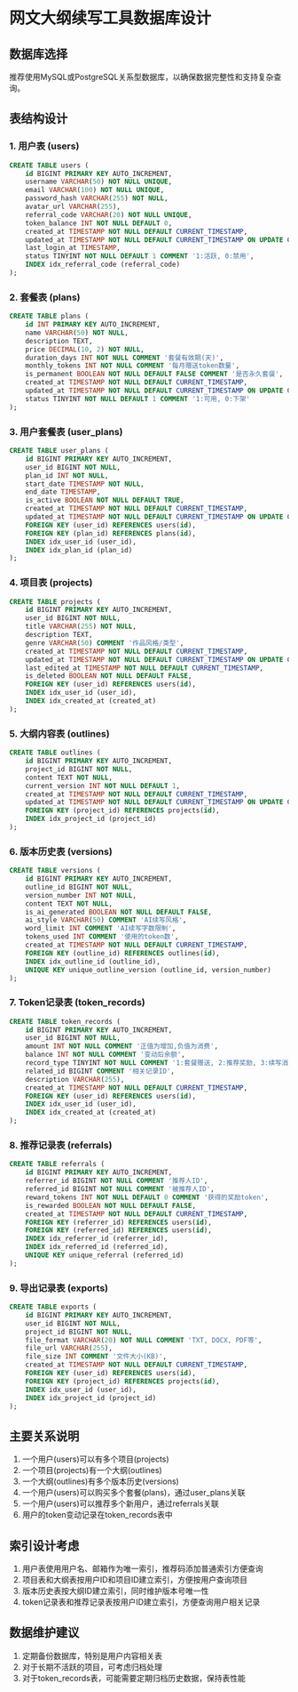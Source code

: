 # 网文大纲续写工具数据库设计

## 数据库选择
推荐使用MySQL或PostgreSQL关系型数据库，以确保数据完整性和支持复杂查询。

## 表结构设计

### 1. 用户表 (users)

```sql
CREATE TABLE users (
    id BIGINT PRIMARY KEY AUTO_INCREMENT,
    username VARCHAR(50) NOT NULL UNIQUE,
    email VARCHAR(100) NOT NULL UNIQUE,
    password_hash VARCHAR(255) NOT NULL,
    avatar_url VARCHAR(255),
    referral_code VARCHAR(20) NOT NULL UNIQUE,
    token_balance INT NOT NULL DEFAULT 0,
    created_at TIMESTAMP NOT NULL DEFAULT CURRENT_TIMESTAMP,
    updated_at TIMESTAMP NOT NULL DEFAULT CURRENT_TIMESTAMP ON UPDATE CURRENT_TIMESTAMP,
    last_login_at TIMESTAMP,
    status TINYINT NOT NULL DEFAULT 1 COMMENT '1:活跃, 0:禁用',
    INDEX idx_referral_code (referral_code)
);
```

### 2. 套餐表 (plans)

```sql
CREATE TABLE plans (
    id INT PRIMARY KEY AUTO_INCREMENT,
    name VARCHAR(50) NOT NULL,
    description TEXT,
    price DECIMAL(10, 2) NOT NULL,
    duration_days INT NOT NULL COMMENT '套餐有效期(天)',
    monthly_tokens INT NOT NULL COMMENT '每月赠送token数量',
    is_permanent BOOLEAN NOT NULL DEFAULT FALSE COMMENT '是否永久套餐',
    created_at TIMESTAMP NOT NULL DEFAULT CURRENT_TIMESTAMP,
    updated_at TIMESTAMP NOT NULL DEFAULT CURRENT_TIMESTAMP ON UPDATE CURRENT_TIMESTAMP,
    status TINYINT NOT NULL DEFAULT 1 COMMENT '1:可用, 0:下架'
);
```

### 3. 用户套餐表 (user_plans)

```sql
CREATE TABLE user_plans (
    id BIGINT PRIMARY KEY AUTO_INCREMENT,
    user_id BIGINT NOT NULL,
    plan_id INT NOT NULL,
    start_date TIMESTAMP NOT NULL,
    end_date TIMESTAMP,
    is_active BOOLEAN NOT NULL DEFAULT TRUE,
    created_at TIMESTAMP NOT NULL DEFAULT CURRENT_TIMESTAMP,
    updated_at TIMESTAMP NOT NULL DEFAULT CURRENT_TIMESTAMP ON UPDATE CURRENT_TIMESTAMP,
    FOREIGN KEY (user_id) REFERENCES users(id),
    FOREIGN KEY (plan_id) REFERENCES plans(id),
    INDEX idx_user_id (user_id),
    INDEX idx_plan_id (plan_id)
);
```

### 4. 项目表 (projects)

```sql
CREATE TABLE projects (
    id BIGINT PRIMARY KEY AUTO_INCREMENT,
    user_id BIGINT NOT NULL,
    title VARCHAR(255) NOT NULL,
    description TEXT,
    genre VARCHAR(50) COMMENT '作品风格/类型',
    created_at TIMESTAMP NOT NULL DEFAULT CURRENT_TIMESTAMP,
    updated_at TIMESTAMP NOT NULL DEFAULT CURRENT_TIMESTAMP ON UPDATE CURRENT_TIMESTAMP,
    last_edited_at TIMESTAMP NOT NULL DEFAULT CURRENT_TIMESTAMP,
    is_deleted BOOLEAN NOT NULL DEFAULT FALSE,
    FOREIGN KEY (user_id) REFERENCES users(id),
    INDEX idx_user_id (user_id),
    INDEX idx_created_at (created_at)
);
```

### 5. 大纲内容表 (outlines)

```sql
CREATE TABLE outlines (
    id BIGINT PRIMARY KEY AUTO_INCREMENT,
    project_id BIGINT NOT NULL,
    content TEXT NOT NULL,
    current_version INT NOT NULL DEFAULT 1,
    created_at TIMESTAMP NOT NULL DEFAULT CURRENT_TIMESTAMP,
    updated_at TIMESTAMP NOT NULL DEFAULT CURRENT_TIMESTAMP ON UPDATE CURRENT_TIMESTAMP,
    FOREIGN KEY (project_id) REFERENCES projects(id),
    INDEX idx_project_id (project_id)
);
```

### 6. 版本历史表 (versions)

```sql
CREATE TABLE versions (
    id BIGINT PRIMARY KEY AUTO_INCREMENT,
    outline_id BIGINT NOT NULL,
    version_number INT NOT NULL,
    content TEXT NOT NULL,
    is_ai_generated BOOLEAN NOT NULL DEFAULT FALSE,
    ai_style VARCHAR(50) COMMENT 'AI续写风格',
    word_limit INT COMMENT 'AI续写字数限制',
    tokens_used INT COMMENT '使用的token数',
    created_at TIMESTAMP NOT NULL DEFAULT CURRENT_TIMESTAMP,
    FOREIGN KEY (outline_id) REFERENCES outlines(id),
    INDEX idx_outline_id (outline_id),
    UNIQUE KEY unique_outline_version (outline_id, version_number)
);
```

### 7. Token记录表 (token_records)

```sql
CREATE TABLE token_records (
    id BIGINT PRIMARY KEY AUTO_INCREMENT,
    user_id BIGINT NOT NULL,
    amount INT NOT NULL COMMENT '正值为增加,负值为消费',
    balance INT NOT NULL COMMENT '变动后余额',
    record_type TINYINT NOT NULL COMMENT '1:套餐赠送, 2:推荐奖励, 3:续写消费, 4:充值',
    related_id BIGINT COMMENT '相关记录ID',
    description VARCHAR(255),
    created_at TIMESTAMP NOT NULL DEFAULT CURRENT_TIMESTAMP,
    FOREIGN KEY (user_id) REFERENCES users(id),
    INDEX idx_user_id (user_id),
    INDEX idx_created_at (created_at)
);
```

### 8. 推荐记录表 (referrals)

```sql
CREATE TABLE referrals (
    id BIGINT PRIMARY KEY AUTO_INCREMENT,
    referrer_id BIGINT NOT NULL COMMENT '推荐人ID',
    referred_id BIGINT NOT NULL COMMENT '被推荐人ID',
    reward_tokens INT NOT NULL DEFAULT 0 COMMENT '获得的奖励token',
    is_rewarded BOOLEAN NOT NULL DEFAULT FALSE,
    created_at TIMESTAMP NOT NULL DEFAULT CURRENT_TIMESTAMP,
    FOREIGN KEY (referrer_id) REFERENCES users(id),
    FOREIGN KEY (referred_id) REFERENCES users(id),
    INDEX idx_referrer_id (referrer_id),
    INDEX idx_referred_id (referred_id),
    UNIQUE KEY unique_referral (referred_id)
);
```

### 9. 导出记录表 (exports)

```sql
CREATE TABLE exports (
    id BIGINT PRIMARY KEY AUTO_INCREMENT,
    user_id BIGINT NOT NULL,
    project_id BIGINT NOT NULL,
    file_format VARCHAR(20) NOT NULL COMMENT 'TXT, DOCX, PDF等',
    file_url VARCHAR(255),
    file_size INT COMMENT '文件大小(KB)',
    created_at TIMESTAMP NOT NULL DEFAULT CURRENT_TIMESTAMP,
    FOREIGN KEY (user_id) REFERENCES users(id),
    FOREIGN KEY (project_id) REFERENCES projects(id),
    INDEX idx_user_id (user_id),
    INDEX idx_project_id (project_id)
);
```

## 主要关系说明

1. 一个用户(users)可以有多个项目(projects)
2. 一个项目(projects)有一个大纲(outlines)
3. 一个大纲(outlines)有多个版本历史(versions)
4. 一个用户(users)可以购买多个套餐(plans)，通过user_plans关联
5. 一个用户(users)可以推荐多个新用户，通过referrals关联
6. 用户的token变动记录在token_records表中

## 索引设计考虑

1. 用户表使用用户名、邮箱作为唯一索引，推荐码添加普通索引方便查询
2. 项目表和大纲表按用户ID和项目ID建立索引，方便按用户查询项目
3. 版本历史表按大纲ID建立索引，同时维护版本号唯一性
4. token记录表和推荐记录表按用户ID建立索引，方便查询用户相关记录

## 数据维护建议

1. 定期备份数据库，特别是用户内容相关表
2. 对于长期不活跃的项目，可考虑归档处理
3. 对于token_records表，可能需要定期归档历史数据，保持表性能
